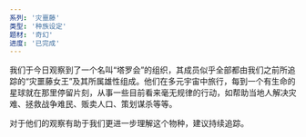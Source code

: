 ```yaml
---
系列: '灾噩藤'
类型: '种族设定'
题材: '奇幻'
进度: '已完成'
---
```

我们于今日观察到了一个名叫“塔罗会”的组织，其成员似乎全部都由我们之前所追踪的“灾噩藤女王”及其所属雄性组成。他们在多元宇宙中旅行，每到一个有生命的星球就在那里停留片刻，从事一些目前看来毫无规律的行动，如帮助当地人解决灾难、拯救战争难民、贩卖人口、策划谋杀等等。

对于他们的观察有助于我们更进一步理解这个物种，建议持续追踪。

